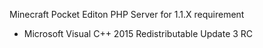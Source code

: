 Minecraft Pocket Editon PHP Server for 1.1.X
requirement
- Microsoft Visual C++ 2015 Redistributable Update 3 RC
